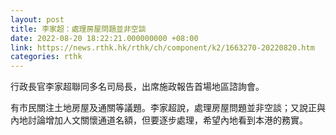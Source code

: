 ```yaml
---
layout: post
title: 李家超：處理房屋問題並非空談
date: 2022-08-20 18:22:21.000000000 +08:00
link: https://news.rthk.hk/rthk/ch/component/k2/1663270-20220820.htm
categories: rthk
---
```


行政長官李家超聯同多名司局長，出席施政報告首場地區諮詢會。

有市民關注土地房屋及通關等議題。李家超說，處理房屋問題並非空談；又說正與內地討論增加人文關懷通道名額，但要逐步處理，希望內地看到本港的務實。
